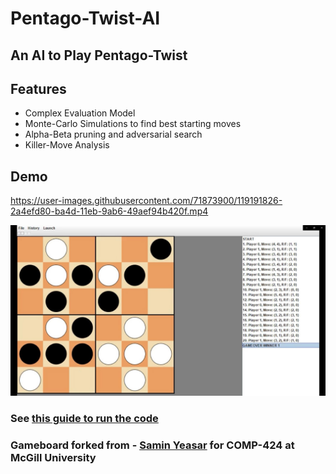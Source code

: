 


# Pentago-Twist-AI

## An AI to Play Pentago-Twist

## Features

- Complex Evaluation Model
- Monte-Carlo Simulations to find best starting moves
- Alpha-Beta pruning and adversarial search
- Killer-Move Analysis


## Demo
https://user-images.githubusercontent.com/71873900/119191826-2a4efd80-ba4d-11eb-9ab6-49aef94b420f.mp4

![alt text](https://github.com/jonayed-i/Pentago-Twist-AI/blob/main/pentago_twist-main/pentagoCapture.JPG "Logo Title Text 1")

### See [this guide to run the code](https://github.com/jonayed-i/Pentago-Twist-AI/blob/main/pentago_twist-main/pentago_twist-main/COMP_424__code_description.pdf) 

### Gameboard forked from - [Samin Yeasar](https://github.com/SaminYeasar) for COMP-424 at McGill University
